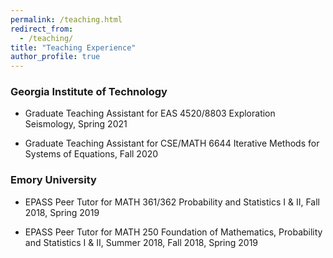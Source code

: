 ```yaml
---
permalink: /teaching.html
redirect_from: 
  - /teaching/
title: "Teaching Experience"
author_profile: true
---
```


### Georgia Institute of Technology

* Graduate Teaching Assistant for EAS 4520/8803 Exploration Seismology, Spring 2021

* Graduate Teaching Assistant for CSE/MATH 6644 Iterative Methods for Systems of Equations, Fall 2020

### Emory University

* EPASS Peer Tutor for MATH 361/362 Probability and Statistics I & II, Fall 2018, Spring 2019

* EPASS Peer Tutor for MATH 250 Foundation of Mathematics, Probability and Statistics I & II, Summer 2018, Fall 2018, Spring 2019
